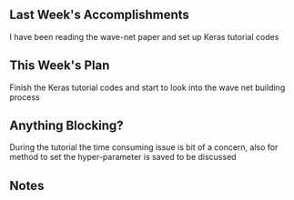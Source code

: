 ## Last Week's Accomplishments

I have been reading the wave-net paper and set up Keras tutorial codes

## This Week's Plan

Finish the Keras tutorial codes and start to look into the wave net building process

## Anything Blocking?

During the tutorial the time consuming issue is bit of a concern, also for method to set the hyper-parameter is saved to be discussed

## Notes
